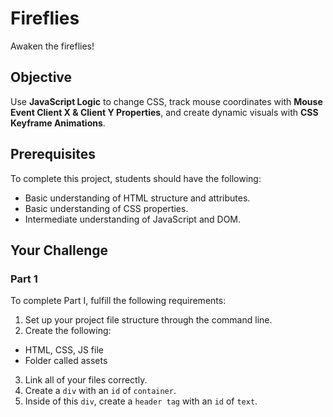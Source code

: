 # Fireflies

Awaken the fireflies!

## Objective
Use **JavaScript Logic** to change CSS, track mouse coordinates with **Mouse Event Client X & Client Y Properties**, and create dynamic visuals with **CSS Keyframe Animations**.  

## Prerequisites
To complete this project, students should have the following:
* Basic understanding of HTML structure and attributes.
* Basic understanding of CSS properties.
* Intermediate understanding of JavaScript and DOM.

## Your Challenge

### Part 1
To complete Part I, fulfill the following requirements:
1. Set up your project file structure through the command line.
2. Create the following:
* HTML, CSS, JS file
* Folder called assets
3. Link all of your files correctly.
4. Create a ```div``` with an ```id``` of ```container```.
5. Inside of this ```div```, create a ```header tag``` with an ```id``` of ```text```.

